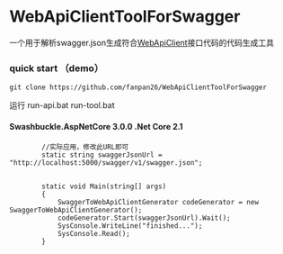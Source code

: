 # WebApiClientToolForSwagger
一个用于解析swagger.json生成符合[WebApiClient](https://github.com/dotnetcore/WebApiClient)接口代码的代码生成工具

### quick start （demo）
```
git clone https://github.com/fanpan26/WebApiClientToolForSwagger
```
运行 run-api.bat  run-tool.bat


#### Swashbuckle.AspNetCore 3.0.0 .Net Core 2.1

```
        //实际应用，修改此URL即可
        static string swaggerJsonUrl = "http://localhost:5000/swagger/v1/swagger.json";


        static void Main(string[] args)
        {
            SwaggerToWebApiClientGenerator codeGenerator = new SwaggerToWebApiClientGenerator();
            codeGenerator.Start(swaggerJsonUrl).Wait();
            SysConsole.WriteLine("finished...");
            SysConsole.Read();
        }
```
